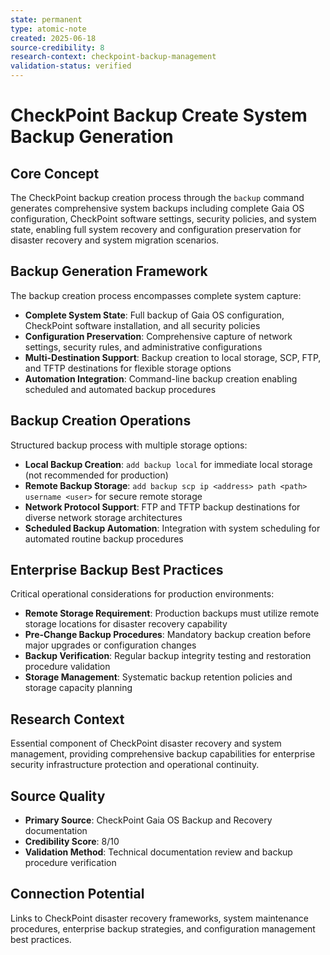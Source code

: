 ```yaml
---
state: permanent
type: atomic-note
created: 2025-06-18
source-credibility: 8
research-context: checkpoint-backup-management
validation-status: verified
---
```


# CheckPoint Backup Create System Backup Generation

## Core Concept
The CheckPoint backup creation process through the `backup` command generates comprehensive system backups including complete Gaia OS configuration, CheckPoint software settings, security policies, and system state, enabling full system recovery and configuration preservation for disaster recovery and system migration scenarios.

## Backup Generation Framework
The backup creation process encompasses complete system capture:
- **Complete System State**: Full backup of Gaia OS configuration, CheckPoint software installation, and all security policies
- **Configuration Preservation**: Comprehensive capture of network settings, security rules, and administrative configurations
- **Multi-Destination Support**: Backup creation to local storage, SCP, FTP, and TFTP destinations for flexible storage options
- **Automation Integration**: Command-line backup creation enabling scheduled and automated backup procedures

## Backup Creation Operations
Structured backup process with multiple storage options:
- **Local Backup Creation**: `add backup local` for immediate local storage (not recommended for production)
- **Remote Backup Storage**: `add backup scp ip <address> path <path> username <user>` for secure remote storage
- **Network Protocol Support**: FTP and TFTP backup destinations for diverse network storage architectures
- **Scheduled Backup Automation**: Integration with system scheduling for automated routine backup procedures

## Enterprise Backup Best Practices
Critical operational considerations for production environments:
- **Remote Storage Requirement**: Production backups must utilize remote storage locations for disaster recovery capability
- **Pre-Change Backup Procedures**: Mandatory backup creation before major upgrades or configuration changes
- **Backup Verification**: Regular backup integrity testing and restoration procedure validation
- **Storage Management**: Systematic backup retention policies and storage capacity planning

## Research Context
Essential component of CheckPoint disaster recovery and system management, providing comprehensive backup capabilities for enterprise security infrastructure protection and operational continuity.

## Source Quality
- **Primary Source**: CheckPoint Gaia OS Backup and Recovery documentation
- **Credibility Score**: 8/10
- **Validation Method**: Technical documentation review and backup procedure verification

## Connection Potential
Links to CheckPoint disaster recovery frameworks, system maintenance procedures, enterprise backup strategies, and configuration management best practices.